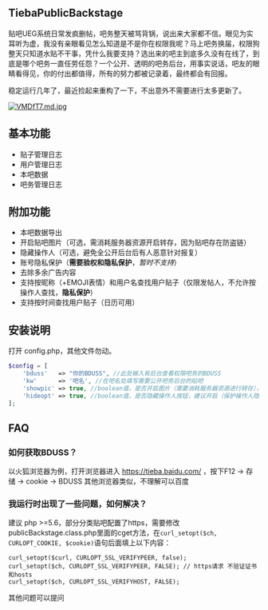 ## TiebaPublicBackstage

贴吧UEG系统日常发疯删帖，吧务整天被骂背锅，说出来大家都不信。眼见为实耳听为虚，我没有亲眼看见怎么知道是不是你在权限我呢？马上吧务换届，权限狗整天只知道水贴不干事，凭什么我要支持？选出来的吧主到底多久没有在线了，到底是哪个吧务一直任劳任怨？一个公开、透明的吧务后台，用事实说话，吧友的眼睛看得见，你的付出都值得，所有的努力都被记录着，最终都会有回报。

稳定运行几年了，最近捡起来重构了一下，不出意外不需要进行太多更新了。


[![VMDfT7.md.jpg](https://t1.picb.cc/uploads/2019/02/13/VMDfT7.md.jpg)](https://www.picb.cc/image/VMDfT7)

## 基本功能

- 贴子管理日志
- 用户管理日志
- 本吧数据
- 吧务管理日志

## 附加功能
- 本吧数据导出
- 开启贴吧图片（可选，需消耗服务器资源开启转存，因为贴吧存在防盗链）
- 隐藏操作人（可选，避免全公开后台后有人恶意针对报复）
- 账号隐私保护（**需要验权和隐私保护**，*暂时不支持*）
- 去除多余广告内容
- 支持按昵称（+EMOJI表情）和用户名查找用户贴子（仅限发帖人，不允许按操作人查找，**隐私保护**）
- 支持按时间查找用户贴子（日历可用）
## 安装说明
打开 config.php，其他文件勿动。
```php
$config = [
    'bduss'   => "你的BDUSS", //此处输入有后台查看权限吧务的BDUSS
    'kw'      => '吧名', //在吧名处填写需要公开吧务后台的贴吧
    'showpic' => true, //boolean值，是否开启图片（需要消耗服务器资源进行转存），根据服务器情况，可关闭
    'hideopt' => true, //boolean值，是否隐藏操作人按钮，建议开启（保护操作人隐私）
];

```

## FAQ

### 如何获取BDUSS？
以火狐浏览器为例，打开浏览器进入 https://tieba.baidu.com/ ，按下F12  -> 存储 -> cookie -> BDUSS
其他浏览器类似，不理解可以百度

### 我运行时出现了一些问题，如何解决？

建议 php >=5.6，部分分类贴吧配置了https，需要修改publicBackstage.class.php里面的cget方法，在`curl_setopt($ch, CURLOPT_COOKIE, $cookie)`语句后面填上以下内容：
```
curl_setopt($curl, CURLOPT_SSL_VERIFYPEER, false);
curl_setopt($ch, CURLOPT_SSL_VERIFYPEER, FALSE); // https请求 不验证证书和hosts
curl_setopt($ch, CURLOPT_SSL_VERIFYHOST, FALSE);
```

其他问题可以提问